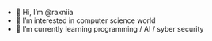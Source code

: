 - 👋 Hi, I’m @raxniia
- 👀 I’m interested in computer science world 
- 🌱 I’m currently learning programming / AI / syber security 


<!---
raxniia/raxniia is a ✨ special ✨ repository because its `README.md` (this file) appears on your GitHub profile.
You can click the Preview link to take a look at your changes.
--->
